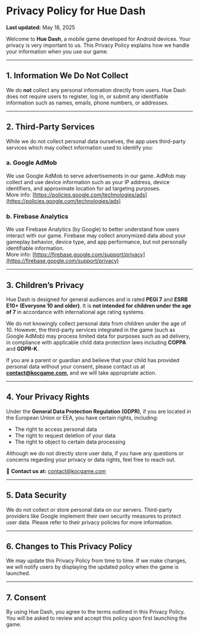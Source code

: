 # Privacy Policy for Hue Dash

**Last updated:** May 18, 2025

Welcome to **Hue Dash**, a mobile game developed for Android devices. Your privacy is very important to us. This Privacy Policy explains how we handle your information when you use our game.

---

## 1. Information We Do Not Collect

We do **not** collect any personal information directly from users. Hue Dash does not require users to register, log in, or submit any identifiable information such as names, emails, phone numbers, or addresses.

---

## 2. Third-Party Services

While we do not collect personal data ourselves, the app uses third-party services which may collect information used to identify you:

### a. Google AdMob  
We use Google AdMob to serve advertisements in our game. AdMob may collect and use device information such as your IP address, device identifiers, and approximate location for ad targeting purposes.  
More info: [https://policies.google.com/technologies/ads](https://policies.google.com/technologies/ads)

### b. Firebase Analytics  
We use Firebase Analytics (by Google) to better understand how users interact with our game. Firebase may collect anonymized data about your gameplay behavior, device type, and app performance, but not personally identifiable information.  
More info: [https://firebase.google.com/support/privacy](https://firebase.google.com/support/privacy)

---

## 3. Children’s Privacy

Hue Dash is designed for general audiences and is rated **PEGI 7** and **ESRB E10+ (Everyone 10 and older)**. It is **not intended for children under the age of 7** in accordance with international age rating systems.

We do not knowingly collect personal data from children under the age of 10. However, the third-party services integrated in the game (such as Google AdMob) may process limited data for purposes such as ad delivery, in compliance with applicable child data protection laws including **COPPA** and **GDPR-K**.

If you are a parent or guardian and believe that your child has provided personal data without your consent, please contact us at **contact@kocgame.com**, and we will take appropriate action.

---

## 4. Your Privacy Rights

Under the **General Data Protection Regulation (GDPR)**, if you are located in the European Union or EEA, you have certain rights, including:

- The right to access personal data
- The right to request deletion of your data
- The right to object to certain data processing

Although we do not directly store user data, if you have any questions or concerns regarding your privacy or data rights, feel free to reach out.

📧 **Contact us at:** contact@kocgame.com

---

## 5. Data Security

We do not collect or store personal data on our servers. Third-party providers like Google implement their own security measures to protect user data. Please refer to their privacy policies for more information.

---

## 6. Changes to This Privacy Policy

We may update this Privacy Policy from time to time. If we make changes, we will notify users by displaying the updated policy when the game is launched.

---

## 7. Consent

By using Hue Dash, you agree to the terms outlined in this Privacy Policy. You will be asked to review and accept this policy upon first launching the game.
